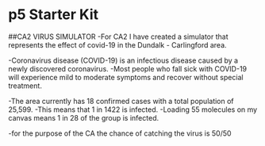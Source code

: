 # p5 Starter Kit

##CA2 VIRUS SIMULATOR
-For CA2 I have created a simulator that represents the effect of covid-19 in the Dundalk - Carlingford area.

-Coronavirus disease (COVID-19) is an infectious disease caused by a newly discovered coronavirus.
-Most people who fall sick with COVID-19 will experience mild to moderate symptoms and recover without special treatment.

-The area currently has 18 confirmed cases with a total population of 25,599.
-This means that 1 in 1422 is infected.
-Loading 55 molecules on my canvas means 1 in 28 of the group is infected.

-for the purpose of the CA the chance of catching the virus is 50/50
